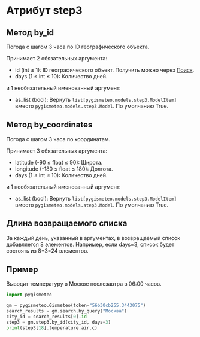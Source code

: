 # Атрибут step3

## Метод by_id

Погода с шагом 3 часа по ID географического объекта.

Принимает 2 обязательных аргумента:

- id (int ≥ 1): ID географического объект. Получить можно через [Поиск](search.md).
- days (1 ≤ int ≤ 10): Количество дней.

и 1 необязательный именованный аргумент:

- as_list (bool): Вернуть `list[pygismeteo.models.step3.ModelItem]` вместо `pygismeteo.models.step3.Model`. По умолчанию True.

## Метод by_coordinates

Погода с шагом 3 часа по координатам.

Принимает 3 обязательных аргумента:

- latitude (-90 ≤ float ≤ 90): Широта.
- longitude (-180 ≤ float ≤ 180): Долгота.
- days (1 ≤ int ≤ 10): Количество дней.

и 1 необязательный именованный аргумент:

- as_list (bool): Вернуть `list[pygismeteo.models.step3.ModelItem]` вместо `pygismeteo.models.step3.Model`. По умолчанию True.

## Длина возвращаемого списка

За каждый день, указанный в аргументах, в возвращаемый список добавляется 8 элементов. Например, если days=3, список будет состоять из 8\*3=24 элементов.

## Пример

Выводит температуру в Москве послезавтра в 06:00 часов.

```python
import pygismeteo

gm = pygismeteo.Gismeteo(token="56b30cb255.3443075")
search_results = gm.search.by_query("Москва")
city_id = search_results[0].id
step3 = gm.step3.by_id(city_id, days=3)
print(step3[18].temperature.air.c)
```
